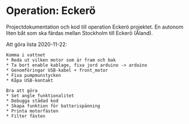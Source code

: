 # Operation: Eckerö
Projectdokumentation och kod till operation Eckerö projektet. En autonom liten båt som ska färdas mellan Stockholm till Eckerö (Åland).

Att göra lista 2020-11-22:

	Komma i vattnet
	* Reda ut vilken motor som är fram och bak
	* Ta bort enable kablage, fixa jord arduino -> arduino
	* Genomföringar USB-kabel + front_motor
	* Fixa pumpmunstycken
	* Kåpa USB-kontakt 

	Bra att göra
	* Set angle funktionalitet
	* Debugga städad kod
	* Skapa funktion för batterispänning
	* Printa motorfästen
	* Filter fästen

